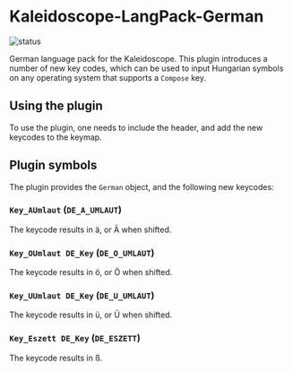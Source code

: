 # Kaleidoscope-LangPack-German

![status][st:experimental]

 [st:stable]: https://img.shields.io/badge/stable-✔-black.png?style=flat&colorA=44cc11&colorB=494e52
 [st:broken]: https://img.shields.io/badge/broken-X-black.png?style=flat&colorA=e05d44&colorB=494e52
 [st:experimental]: https://img.shields.io/badge/experimental----black.png?style=flat&colorA=dfb317&colorB=494e52

German language pack for the Kaleidoscope. This plugin introduces a number of
new key codes, which can be used to input Hungarian symbols on any operating
system that supports a `Compose` key. 

## Using the plugin

To use the plugin, one needs to include the header, and add the new keycodes to
the keymap.

## Plugin symbols

The plugin provides the `German` object, and the following new keycodes:

### `Key_AUmlaut` (`DE_A_UMLAUT`)
The keycode results in ä, or Ä when shifted.

### `Key_OUmlaut DE_Key` (`DE_O_UMLAUT`)
The keycode results in ö, or Ö when shifted.

### `Key_UUmlaut DE_Key` (`DE_U_UMLAUT`)
The keycode results in ü, or Ü when shifted.

### `Key_Eszett DE_Key` (`DE_ESZETT`)
The keycode results in ß.